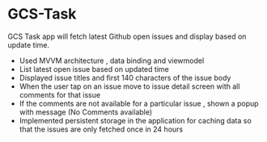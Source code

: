 # GCS-Task
GCS Task app will fetch latest Github open issues and display based on update time.

- Used MVVM architecture , data binding and viewmodel
- List latest open issue based on updated time
- Displayed issue titles and first 140 characters of the issue body  
- When the user tap on an issue move to issue detail screen with all comments for that issue
- If the comments are not available for a particular issue , shown a popup with message (No Comments available)
- Implemented persistent storage in the application for caching data so that the issues are only fetched once in 24 hours

